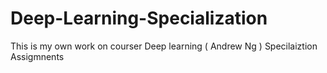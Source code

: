 # Deep-Learning-Specialization

This is my own work on courser Deep learning  ( Andrew Ng ) Specilaiztion Assigmnents  
